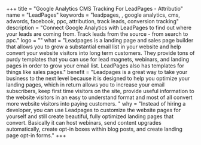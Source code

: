 +++
title = "Google Analytics CMS Tracking For LeadPages - Attributio"
name = "LeadPages"
keywords = "leadpages, , google analytics, cms, adwords, facebook, ppc, attribution, track leads, conversion tracking"
description = "Connect Google Analytics with LeadPages to find out where your leads are coming from. Track leads from the source - from search to ppc."
logo = ""
what = "Leadpages is a landing page and sales page builder that allows you to grow a substantial email list in your website and help convert your website visitors into long term customers. They provide tons of purdy templates that you can use for lead magnets, webinars, and landing pages in order to grow your email list. LeadPages also has templates for things like sales pages."
benefit = "Leadpages is a great way to take your business to the next level because it is designed to help you optimize your landing pages, which in return allows you to increase your email subscribers, keep first time visitors on the site, provide useful information to the website visitors in an easy to understand format and most of all convert more website visitors into paying customers. "
why = "Instead of hiring a developer, you can use Leadpages to customize the website pages for yourself and still create beautiful, fully optimized landing pages that convert. Basically it can host webinars, send content upgrades automatically, create opt-in boxes within blog posts, and create landing page opt-in forms."
+++
